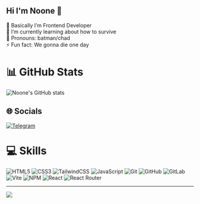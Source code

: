 ## Hi I'm Noone 👋

🍂 Basically I’m Frontend Developer<br />
🌱 I’m currently learning about how to survive<br />
🦇 Pronouns: batman/chad<br />
⚡ Fun fact: We gonna die one day<br />

# 📊 GitHub Stats

![Noone's GitHub stats](https://github-readme-stats.vercel.app/api?username=noonefr69&show_icons=true&theme=radical)<br/>



## 🌐 Socials
[![Telegram](https://img.shields.io/badge/Telegram-0088cc.svg?logo=Telegram&logoColor=white)](https://t.me/Litirily) 

# 💻 Skills
![HTML5](https://img.shields.io/badge/html5-%23E34F26.svg?style=for-the-badge&logo=html5&logoColor=white)
![CSS3](https://img.shields.io/badge/css3-%231572B6.svg?style=for-the-badge&logo=css3&logoColor=white)
![TailwindCSS](https://img.shields.io/badge/tailwindcss-%2338B2AC.svg?style=for-the-badge&logo=tailwind-css&logoColor=white)
![JavaScript](https://img.shields.io/badge/javascript-%23323330.svg?style=for-the-badge&logo=javascript&logoColor=%23F7DF1E)
![Git](https://img.shields.io/badge/git-%23F05033.svg?style=for-the-badge&logo=git&logoColor=white)
![GitHub](https://img.shields.io/badge/github-%23121011.svg?style=for-the-badge&logo=github&logoColor=white)
![GitLab](https://img.shields.io/badge/gitlab-%23181717.svg?style=for-the-badge&logo=gitlab&logoColor=white)
![Vite](https://img.shields.io/badge/vite-%23646CFF.svg?style=for-the-badge&logo=vite&logoColor=white)
![NPM](https://img.shields.io/badge/NPM-%23CB3837.svg?style=for-the-badge&logo=npm&logoColor=white)
![React](https://img.shields.io/badge/react-%2320232a.svg?style=for-the-badge&logo=react&logoColor=%2361DAFB)
![React Router](https://img.shields.io/badge/React_Router-CA4245?style=for-the-badge&logo=react-router&logoColor=white)

---
[![](https://visitcount.itsvg.in/api?id=noonefr69&icon=0&color=0)](https://visitcount.itsvg.in)



<!-- Proudly created with GPRM ( https://gprm.itsvg.in ) -->
